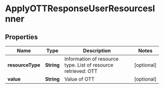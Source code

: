 

# ApplyOTTResponseUserResourcesInner


## Properties

| Name | Type | Description | Notes |
| - | - | - | - |
|**resourceType** | **String** | Information of resource type. List of resource retrieved: OTT |  [optional] |
|**value** | **String** | Value of OTT |  [optional] |



